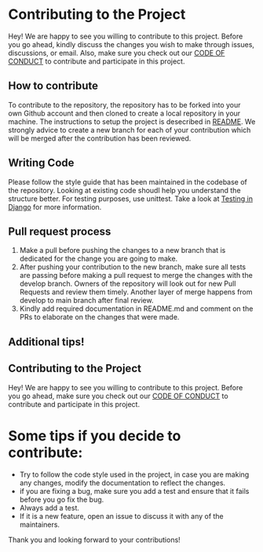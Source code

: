 # Contributing to the Project

Hey! We are happy to see you willing to contribute to this project. Before you go ahead, kindly discuss the changes you wish to make through issues, discussions, or email. Also, make sure you check out our [CODE OF CONDUCT](https://github.com/rohitgeddam/CSC510_PROJECT1/blob/develop/CODE-OF-CONDUCT.md) to contribute and participate in this project.

## How to contribute
To contribute to the repository, the repository has to be forked into your own Github account and then cloned to create a local repository in your machine. The instructions to setup the project is desecribed in [README](https://github.com/rohitgeddam/FindMyRoomie/blob/main/README.md). We strongly advice to create a new branch for each of your contribution which will be merged after the contribution has been reviewed. 

## Writing Code
Please follow the style guide that has been maintained in the codebase of the repository. Looking at existing code shoudl help you understand the structure better. For testing purposes, use unittest. Take a look at [Testing in Django](https://docs.djangoproject.com/en/4.1/topics/testing/) for more information. 

## Pull request process
1. Make a pull before pushing the changes to a new branch that is dedicated for the change you are going to make.
2. After pushing your contribution to the new branch, make sure all tests are passing before making a pull request to merge the changes with the develop branch. Owners of the repository will look out for new Pull Requests and review them timely. Another layer of merge happens from develop to main branch after final review. 
3. Kindly add required documentation in README.md and comment on the PRs to elaborate on the changes that were made. 

## Additional tips!
## Contributing to the Project

Hey! We are happy to see you willing to contribute to this project. Before you go ahead, make sure you check out our [CODE OF CONDUCT](https://github.com/rohitgeddam/CSC510_PROJECT1/blob/develop/CODE-OF-CONDUCT.md) to contribute and participate in this project.

# Some tips if you decide to contribute:
* Try to follow the code style used in the project, in case you are making any changes, modify the documentation to reflect the changes.
* if you are fixing a bug, make sure you add a test and ensure that it fails before you go fix the bug. 
* Always add a test.
* If it is a new feature, open an issue to discuss it with any of the maintainers.

Thank you and looking forward to your contributions!

